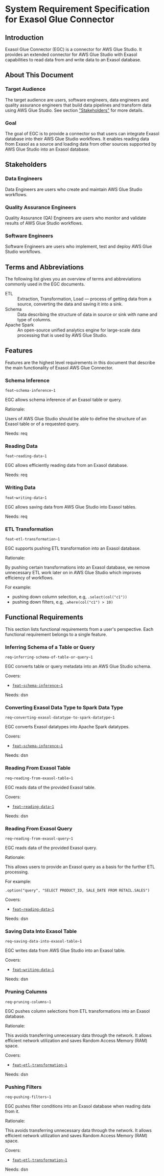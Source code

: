 # System Requirement Specification for Exasol Glue Connector

## Introduction

Exasol Glue Connector (EGC) is a connector for AWS Glue Studio. It provides an extended connector for AWS Glue Studio with Exasol capabilities to read data from and write data to an Exasol database.

## About This Document

### Target Audience

The target audience are users, software engineers, data engineers and quality assurance engineers that build data pipelines and transform data using AWS Glue Studio. See section ["Stakeholders"](#stakeholders) for more details.

### Goal

The goal of EGC is to provide a connector so that users can integrate Exasol database into their AWS Glue Studio workflows. It enables reading data from Exasol as a source and loading data from other sources supported by AWS Glue Studio into an Exasol database.

## Stakeholders

### Data Engineers

Data Engineers are users who create and maintain AWS Glue Studio workflows.

### Quality Assurance Engineers

Quality Assurance (QA) Engineers are users who monitor and validate results of AWS Glue Studio workflows.

### Software Engineers

Software Engineers are users who implement, test and deploy AWS Glue Studio workflows.

## Terms and Abbreviations

The following list gives you an overview of terms and abbreviations commonly used in the EGC documents.

<dl>
<dt>ETL</dt><dd>Extraction, Transformation, Load &mdash; process of getting data from a source, converting the data and saving it into a sink.</dd>
<dt>Schema</dt><dd>Data describing the structure of data in source or sink with name and type of columns.</dd>
<dt>Apache Spark</dt><dd>An open-source unified analytics engine for large-scale data processing that is used by AWS Glue Studio.</dd>
</dl>

## Features

Features are the highest level requirements in this document that describe the main functionality of Exasol AWS Glue Connector.

### Schema Inference
`feat~schema-inference~1`

EGC allows schema inference of an Exasol table or query.

Rationale:

Users of AWS Glue Studio should be able to define the structure of an Exasol table or of a requested query.

Needs: req

### Reading Data
`feat~reading-data~1`

EGC allows efficiently reading data from an Exasol database.

Needs: req

### Writing Data
`feat~writing-data~1`

EGC allows saving data from AWS Glue Studio into Exasol tables.

Needs: req

### ETL Transformation
`feat~etl-transformation~1`

EGC supports pushing ETL transformation into an Exasol database.

Rationale:

By pushing certain transformations into an Exasol database, we remove unnecessary ETL work later on in AWS Glue Studio which improves efficiency of workflows.

For example:

- pushing down column selection, e.g, `.select(col("c1"))`
- pushing down filters, e.g, `.where(col("c1") > 10)`

## Functional Requirements

This section lists functional requirements from a user's perspective. Each functional requirement belongs to a single feature.

### Inferring Schema of a Table or Query
`req~inferring-schema-of-table-or-query~1`

EGC converts table or query metadata into an AWS Glue Studio schema.

Covers:

- [`feat~schema-inference~1`](#schema-inference)

Needs: dsn

### Converting Exasol Data Type to Spark Data Type
`req~converting-exasol-datatype-to-spark-datatype~1`

EGC converts Exasol datatypes into Apache Spark datatypes.

Covers:

- [`feat~schema-inference~1`](#schema-inference)

Needs: dsn

### Reading From Exasol Table
`req~reading-from-exasol-table~1`

EGC reads data of the provided Exasol table.

Covers:

- [`feat~reading-data~1`](#reading-data)

Needs: dsn

### Reading From Exasol Query
`req~reading-from-exasol-query~1`

EGC reads data of the provided Exasol query.

Rationale:

This allows users to provide an Exasol query as a basis for the further ETL processing.

For example:

```
.option("query", "SELECT PRODUCT_ID, SALE_DATE FROM RETAIL.SALES")
```

Covers:

- [`feat~reading-data~1`](#reading-data)

Needs: dsn

### Saving Data Into Exasol Table
`req~saving-data-into-exasol-table~1`

EGC writes data from AWS Glue Studio into an Exasol table.

Covers:

- [`feat~writing-data~1`](#writing-data)

Needs: dsn

### Pruning Columns
`req~pruning-columns~1`

EGC pushes column selections from ETL transformations into an Exasol database.

Rationale:

This avoids transferring unnecessary data through the network. It allows efficient network utilization and saves Random Access Memory (RAM) space.

Covers:

- [`feat~etl-transformation~1`](#etl-transformation)

Needs: dsn

### Pushing Filters
`req~pushing-filters~1`

EGC pushes filter conditions into an Exasol database when reading data from it.

Rationale:

This avoids transferring unnecessary data through the network. It allows efficient network utilization and saves Random Access Memory (RAM) space.

Covers:

- [`feat~etl-transformation~1`](#etl-transformation)

Needs: dsn
